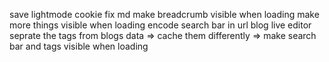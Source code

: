save lightmode cookie
fix md
make breadcrumb visible when loading
make more things visible when loading
encode search bar in url
blog live editor
seprate the tags from blogs data => cache them differently => make search bar and tags visible when loading

